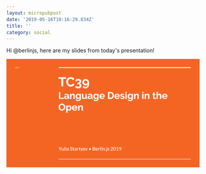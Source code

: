 ```yaml
---
layout: micropubpost
date: '2019-05-16T10:16:29.834Z'
title: ''
category: social
---
```


Hi @berlinjs, here are my slides from today's presentation!

[![TC39 2019](/images/tc39-2019-presentation.png)](/images/tc39-2019-presentation.pdf)
